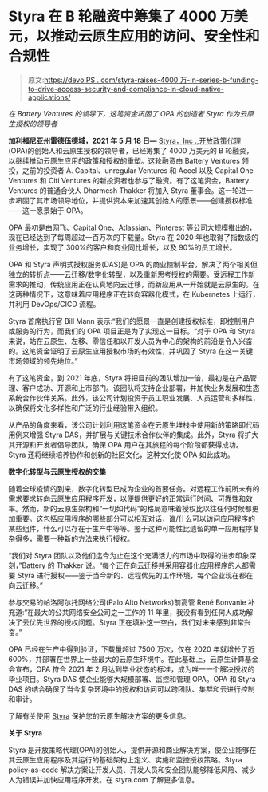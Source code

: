 # Styra 在 B 轮融资中筹集了 4000 万美元，以推动云原生应用的访问、安全性和合规性

> 原文:[https://devo PS . com/styra-raises-4000 万-in-series-b-funding-to-drive-access-security-and-compliance-in-cloud-native-applications/](https://devops.com/styra-raises-40-million-in-series-b-funding-to-drive-access-security-and-compliance-in-cloud-native-applications/)

*在 Battery Ventures 的领导下，这笔资金巩固了 OPA 的创造者 Styra 作为云原生授权的领导者*

**加利福尼亚州雷德伍德城，2021 年 5 月 18 日—** [Styra，Inc .](https://cts.businesswire.com/ct/CT?id=smartlink&url=https%3A%2F%2Fwww.styra.com%2F%3Futm_campaign%3DMKT%25202020-05-18%2520Funding%2520Announcement%26utm_source%3DBusiness%2520Wire&esheet=52430784&newsitemid=20210518005102&lan=en-US&anchor=Styra%2C+Inc.&index=1&md5=0bf3465539a36be7f517d8d0b52cb67b),[开放政策代理](https://cts.businesswire.com/ct/CT?id=smartlink&url=https%3A%2F%2Fwww.openpolicyagent.org%2F&esheet=52430784&newsitemid=20210518005102&lan=en-US&anchor=Open+Policy+Agent&index=2&md5=a10e081b5cc612832ff2d188bf1cf2aa) (OPA)的创始人和云原生授权的领导者，已经筹集了 4000 万美元的 B 轮融资，以继续推动云原生应用的政策和授权的重塑。这轮融资由 Battery Ventures 领投，之前的投资者 A. Capital、unregular Ventures 和 Accel 以及 Capital One Ventures 和 Citi Ventures 的新投资者也参与了融资。有了这笔资金，Battery Ventures 的普通合伙人 Dharmesh Thakker 将加入 Styra 董事会。这一轮进一步巩固了其市场领导地位，并提供资本来加速其创始人的愿景——创建授权标准——这一愿景始于 OPA。

OPA 最初是由网飞、Capital One、Atlassian、Pinterest 等公司大规模推出的，现在已经达到了每周超过一百万次的下载量。Styra 在 2020 年也取得了指数级的业务增长，实现了 300%的客户和商业同比增长，以及 90%的员工增长。

OPA 和 Styra 声明式授权服务(DAS)是 OPA 的商业控制平台，解决了两个相关但独立的转折点——云迁移/数字化转型，以及重新思考授权的需要。受远程工作新需求的推动，传统应用正在认真地向云迁移，而新应用从一开始就是云原生的。在这两种情况下，这意味着应用程序正在转向容器化模式，在 Kubernetes 上运行，并利用 DevOps/CICD 流程。

Styra 首席执行官 Bill Mann 表示:“我们的愿景一直是创建授权标准，即控制用户或服务的行为，而我们的 OPA 项目正是为了实现这一目标。“对于 OPA 和 Styra 来说，站在云原生、左移、零信任和以开发人员为中心的架构的前沿是令人兴奋的。这笔资金证明了云原生应用授权市场的有效性，并巩固了 Styra 在这一关键市场领域的领先地位。”

有了这笔资金，到 2021 年底，Styra 将把目前的团队增加一倍，最初是在产品管理、客户成功、开源和上市部门。该团队将支持企业部署，并加快业务发展和生态系统合作伙伴关系。此外，该公司计划投资于员工职业发展、人员运营和多样性，以确保将文化多样性和广泛的行业经验带入组织。

从产品的角度来看，该公司计划利用这笔资金在云原生堆栈中使用新的策略即代码用例来增强 Styra DAS，并扩展与关键技术合作伙伴的集成。此外，Styra 将扩大其开源和开发者倡导团队，确保 OPA 用户在其旅程的每个阶段都获得成功。Styra 还将继续培养协作和创新的社区文化，这种文化使 OPA 如此成功。

**数字化转型与云原生授权的交集**

随着全球疫情的到来，数字化转型已成为企业的首要任务。对远程工作前所未有的需求要求转向云原生应用程序开发，以便提供更好的正常运行时间、可靠性和效率。然而，新的云原生架构和“一切如代码”的格局意味着授权比以往任何时候都更加重要。这包括应用程序的哪些部分可以相互对话，谁/什么可以访问应用程序的某些组件，什么可以存在于生产中等等。鉴于这种可能性比遗留的单一应用程序复杂得多，需要一种新的方法来执行授权。

“我们对 Styra 团队以及他们迄今为止在这个充满活力的市场中取得的进步印象深刻，”Battery 的 Thakker 说。“每个正在向云迁移并采用容器化应用程序的人都需要 Styra 进行授权——鉴于当今新的、远程优先的工作环境，每个企业现在都在向云迁移。”

参与交易的帕洛阿尔托网络公司(Palo Alto Networks)前高管 René Bonvanie 补充道:“在最大的公共网络安全公司之一工作的 11 年里，我没有看到任何人成功解决了云优先世界的授权问题。Styra 正在填补这一空白，我们对未来感到非常兴奋。”

OPA 已经在生产中得到验证，下载量超过 7500 万次，仅在 2020 年就增长了近 600%，并部署在世界上一些最大的云原生环境中。在此基础上，云原生计算基金会宣布，OPA 符合 2021 年 2 月达到毕业状态的标准，成为唯一一个解决授权的毕业项目。Styra DAS 使企业能够大规模部署、监控和管理 OPA。OPA 和 Styra DAS 的结合确保了当今复杂环境中的授权和访问可以跨团队、集群和云进行控制和审计。

了解有关使用 [Styra](https://cts.businesswire.com/ct/CT?id=smartlink&url=https%3A%2F%2Fwww.styra.com%2F%3Futm_campaign%3DMKT%25202020-05-18%2520Funding%2520Announcement%26utm_source%3DBusiness%2520Wire&esheet=52430784&newsitemid=20210518005102&lan=en-US&anchor=Styra&index=3&md5=13ad9d4f4081f3c78cb5622e0be7c422) 保护您的云原生解决方案的更多信息。

**关于 Styra**

Styra 是开放策略代理(OPA)的创始人，提供开源和商业解决方案，使企业能够在其云原生应用程序及其运行的基础架构上定义、实施和监控授权策略。Styra policy-as-code 解决方案让开发人员、开发人员和安全团队能够降低风险、减少人为错误并加快应用程序开发。在 styra.com 了解更多信息。